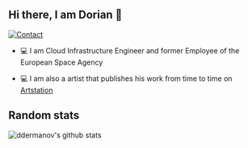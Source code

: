 ## Hi there, I am Dorian 👋

[![Contact](https://img.shields.io/badge/Contact-&#128231;-blue.svg)](mailto:dorian.dermanovic@outlook.com)

* 💻 I am Cloud Infrastructure Engineer and former Employee of the European Space Agency

* 💻 I am also a artist that publishes his work from time to time on [Artstation](https://www.artstation.com/aliiusthebearded)


## Random stats

![ddermanov's github stats](https://github-readme-stats-ddermanovs-projects.vercel.app/api?username=ddermanov&count_private=true&show=reviews&show_icons=true,discussions_started,discussions_answered,prs_merged,prs_merged_percentage=true&theme=gotham)
